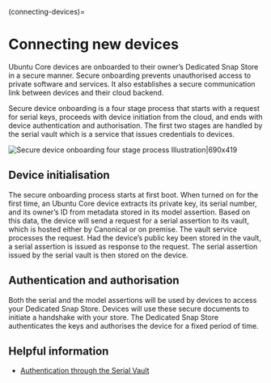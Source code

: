 (connecting-devices)=
# Connecting new devices

Ubuntu Core devices are onboarded to their owner’s Dedicated Snap Store in a secure manner. Secure onboarding prevents unauthorised access to private software and services. It also establishes a secure communication link between devices and their cloud backend.

Secure device onboarding is a four stage process that starts with a request for serial keys, proceeds with device initiation from the cloud, and ends with device authentication and authorisation. The first two stages are handled by the serial vault which is a service that issues credentials to devices.

![Secure device onboarding four stage process Illustration|690x419](https://assets.ubuntu.com/v1/29944474-19c88fc1e15e2058793f9d8be18ba042603eb2c7_2_690x419.png)

## Device initialisation

The secure onboarding process starts at first boot. When turned on for the first time, an Ubuntu Core device extracts its private key, its serial number, and its owner’s ID from metadata stored in its model assertion. Based on this data, the device will send a request for a serial assertion to its vault, which is hosted either by Canonical or on premise. The vault service processes the request. Had the device’s public key been stored in the vault, a serial assertion is issued as response to the request. The serial assertion issued by the serial vault is then stored on the device.

## Authentication and authorisation

Both the serial and the model assertions will be used by devices to access your Dedicated Snap Store. Devices will use these secure documents to initiate a handshake with your store. The Dedicated Snap Store authenticates the keys and authorises the device for a fixed period of time.

## Helpful information

* [Authentication through the Serial Vault](https://github.com/canonical-web-and-design/ubuntu-core-docs/blob/master/docs/en/brand-store.md#authentication-through-the-serial-vault)
